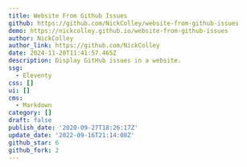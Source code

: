 ```yaml
---
title: Website From Github Issues
github: https://github.com/NickColley/website-from-github-issues
demo: https://nickcolley.github.io/website-from-github-issues
author: NickColley
author_link: https://github.com/NickColley
date: 2024-11-28T11:41:57.465Z
description: Display GitHub issues in a website.
ssg:
  - Eleventy
css: []
ui: []
cms:
  - Markdown
category: []
draft: false
publish_date: '2020-09-27T18:26:17Z'
update_date: '2022-09-16T21:14:08Z'
github_star: 6
github_fork: 2
---
```

